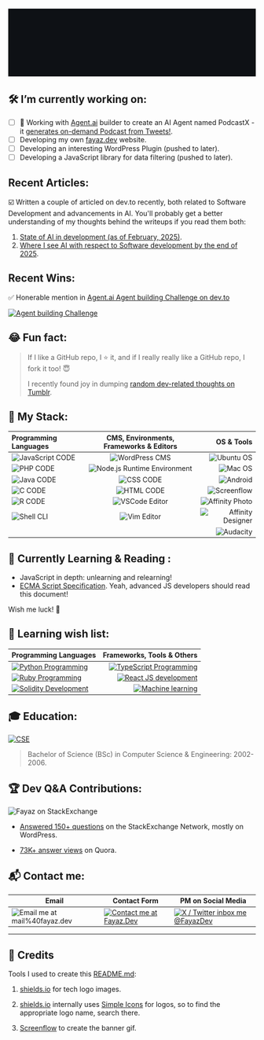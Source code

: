 ![Hello! I'm Fayaz. Wev Developer since 2006](media/hello-dev.gif?raw=true "Hello! I'm Fayaz. Wev Developer since 2006")

## :hammer_and_wrench: I’m currently working on:

- [ ] 🔭 Working with [Agent.ai](https://agent.ai/?referrer=fayazDev) builder to create an AI Agent named PodcastX - it [generates on-demand Podcast from Tweets!](https://agent.ai/agent/podcastx).
- [ ] Developing my own [fayaz.dev](https://fayaz.dev) website.
- [ ] Developing an interesting WordPress Plugin (pushed to later).
- [ ] Developing a JavaScript library for data filtering (pushed to later).

## Recent Articles:

☑️ Written a couple of articled on dev.to recently, both related to Software Development and advancements in AI. You'll probably get a better understanding of my thoughts behind the writeups if you read them both:
1. [State of AI in development (as of February, 2025)](https://dev.to/fm/rant-state-of-generative-ai-in-code-generation-1hej).
2. [Where I see AI with respect to Software development by the end of 2025](https://dev.to/fm/predicting-2025-a-brave-new-world-4iip).

## Recent Wins:

✅ Honerable mention in [Agent.ai Agent building Challenge on dev.to](https://dev.to/devteam/congrats-to-the-agentai-challenge-winners-5eg5)

[![Agent building Challenge](https://github.com/user-attachments/assets/31cc4c46-e32b-4586-a382-46a639393fe3)](https://agent.ai/agent/podcastx)

 

## :joy: Fun fact:

> If I like a GitHub repo, I ⭐ it, and if I really really like a GitHub repo, I fork it too! 😇
> 
> I recently found joy in dumping [random dev-related thoughts on Tumblr](https://fayazdev.tumblr.com/).

## :tophat: My Stack:

| Programming Languages | CMS, Environments, Frameworks & Editors | OS & Tools |
| :---                  |                  :---:                  |       ---: |
| ![JavaScript CODE](https://img.shields.io/badge/JavaScript-CODE-f7df1f?style=for-the-badge&logo=javascript "JavaScript CODE") | ![WordPress CMS](https://img.shields.io/badge/WordPress-CMS-blue?style=for-the-badge&logo=wordpress "WordPress CMS") | ![Ubuntu OS](https://img.shields.io/badge/Ubuntu-OS-e95420?style=for-the-badge&logo=ubuntu "Ubuntu OS") |
| ![PHP CODE](https://img.shields.io/badge/PHP-CODE-777bb4?style=for-the-badge&logo=php "PHP CODE") | ![Node.js Runtime Environment](https://img.shields.io/badge/Node.js-ENV-3b883b?style=for-the-badge&logo=node.js "Node.js Runtime Environment") | ![Mac OS](https://img.shields.io/badge/Mac-OS-blue?style=for-the-badge&logo=apple "Mac OS") |
| ![Java CODE](https://img.shields.io/badge/Java-CODE-blue?style=for-the-badge&logo=java "Java CODE") | ![CSS CODE](https://img.shields.io/badge/CSS-CODE-blue?style=for-the-badge&logo=css3 "CSS CODE") | ![Android](https://img.shields.io/badge/Android-OS-3b883b?style=for-the-badge&logo=android "Android OS")  |
| ![C CODE](https://img.shields.io/badge/%2FC++-CODE-3b883b?style=for-the-badge&logo=c "C/C++ CODE")  | ![HTML CODE](https://img.shields.io/badge/HTML-CODE-e34f27?style=for-the-badge&logo=html5 "HTML CODE") | ![Screenflow](https://img.shields.io/badge/Screenflow-Tool-blue?style=for-the-badge&logo=Airplayvideo "Screenflow") |
| ![R CODE](https://img.shields.io/badge/R-CODE-blue?style=for-the-badge&logo=r "R CODE") | ![VSCode Editor](https://img.shields.io/badge/VS%E2%80%A2Code-Editor-blue?style=for-the-badge&logo=visualstudiocode "VSCode Editor") | ![Affinity Photo](https://img.shields.io/badge/Affinity%20Photo-Tool-7e4dd2?style=for-the-badge&logo=Affinityphoto "Affinity Photo") |
| ![Shell CLI](https://img.shields.io/badge/%F0%9F%96%A5%20Shell-Script-3b883b?style=for-the-badge "Shell Scripting") | ![Vim Editor](https://img.shields.io/badge/Vim-Editor-3b883b?style=for-the-badge&logo=vim "Vim Editor") | ![Affinity Designer](https://img.shields.io/badge/Affinity%20Designer-Tool-blue?style=for-the-badge&logo=AffinityDesigner "Affinity Designer") |
|  |  | ![Audacity](https://img.shields.io/badge/Audacity-Tool-0024da?style=for-the-badge&logo=Audacity "Audacity") |

## :crossed_fingers: Currently Learning & Reading :

- JavaScript in depth: unlearning and relearning!
- [ECMA Script Specification](https://tc39.es/ecma262/multipage/). Yeah, advanced JS developers should read this document!
 
Wish me luck! 🚀

## :pray: Learning wish list:

| Programming Languages | Frameworks, Tools & Others |
| :----                 |                      ----: |
| <a href="https://www.python.org/">![Python Programming](https://img.shields.io/badge/Python-code-3776ab?style=for-the-badge&logo=python "Python Programming")</a> | <a href="https://www.typescriptlang.org/">![TypeScript Programming](https://img.shields.io/badge/TypeScript-code-blue?style=for-the-badge&logo=typescript "TypeScript Programming")</a>  |
| <a href="https://www.ruby-lang.org/">![Ruby Programming](https://img.shields.io/badge/Ruby-code-870f17?style=for-the-badge&logo=ruby "Ruby Programming")</a> | <a href="https://reactjs.org/">![React JS development](https://img.shields.io/badge/React-JS-5eb9d1?style=for-the-badge&logo=react "React JS development")</a>  |
| <a href="https://soliditylang.org/">![Solidity Development](https://img.shields.io/badge/Solidity-code-191919?style=for-the-badge&logo=solidity "Solidity Development")</a> | <a href="https://en.wikipedia.org/wiki/Machine_learning">![Machine learning](https://img.shields.io/badge/%F0%9F%92%A1-ML-f89a03?style=for-the-badge&logo=AdobeIllustrator "Machine learning")</a> |

## :mortar_board: Education:

<a href="https://en.wikipedia.org/wiki/Computer_science_and_engineering">![CSE](https://img.shields.io/badge/CSE-BSc-blue?style=for-the-badge&logo=AirPlayVideo "CSE")</a>

> Bachelor of Science (BSc) in Computer Science & Engineering: 2002-2006.

## :trophy: Dev Q&A Contributions:

![Fayaz on StackExchange](https://stackexchange.com/users/flair/456021.png "Fayaz on StackExchange")

- [Answered 150+ questions](https://stackexchange.com/users/456021/fayaz) on the StackExchange Network, mostly on WordPress.

- [73K+ answer views](https://www.quora.com/profile/Fayaz-Ahmed-10/) on Quora.


## :mailbox_with_mail: Contact me:

| Email | Contact Form | PM on Social Media |
| ----- | ------------ | ------------------ |
| ![Email me at mail%40fayaz.dev](https://img.shields.io/badge/email-mail%40fayaz.dev-ea4335?style=for-the-badge&logo=gmail "Email me") | <a href="https://www.fayaz.dev/contact">![Contact me at Fayaz.Dev](https://img.shields.io/badge/https:%2F%2F-Fayaz.Dev-blue?style=for-the-badge&logo=FirefoxBrowser "Contact me at Fayaz.Dev")</a> | <a href="https://x.com/FayazDev">![X / Twitter inbox me @FayazDev](https://img.shields.io/badge/Twitter-@FayazDev-blue?style=for-the-badge&logo=twitter "X / Twitter inbox me @FayazDev")</a> |

<!--
<a href="https://twitter.com/FayazDev"><img width="20" src="media/twitter.svg"/> @FayazDev</a>
![X (formerly Twitter) Follow](https://img.shields.io/twitter/follow/FayazDev?style=for-the-badge&logo=x&logoColor=white&label=%40FayazDev&labelColor=gray&color=blue)

-->

---

## :clap: Credits

Tools I used to create this [README.md](https://github.com/fayazmiraz/fayazmiraz/blob/main/README.md?plain=1):

1. [shields.io](https://shields.io/) for tech logo images.

2. [shields.io](https://shields.io/) internally uses [Simple Icons](https://simpleicons.org/) for logos, so to find the appropriate logo name, search there.

3. [Screenflow](https://www.telestream.net/screenflow/overview.htm) to create the banner gif.

<!--[Super Tiny Icons](https://github.com/edent/SuperTinyIcons) for Twitter icon.-->
